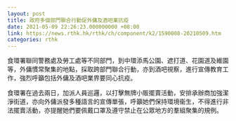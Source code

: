 ```yaml
---
layout: post
title: 政府多個部門聯合行動促外傭及酒吧業抗疫
date: 2021-05-09 22:26:23.000000000 +08:00
link: https://news.rthk.hk/rthk/ch/component/k2/1590008-20210509.htm
categories: rthk
---
```


食環署聯同警務處及勞工處等不同部門，到中環添馬公園、遮打道、花園道及維園等，外傭慣常聚集的地點，採取跨部門聯合行動，亦到酒吧視察，進行宣傳教育工作，強烈呼籲包括外傭及酒吧業界要同心抗疫。

食環署在過去兩日，加派人員巡邏，以打擊無牌小販擺賣活動，安排承辦商加強潔淨街道，亦向外傭派發多種語言的宣傳單張，呼籲她們保持環境衞生，不得進行非法擺賣活動，亦提醒她們要佩戴口罩及遵守禁止在公眾地方的羣組聚集的規例。
